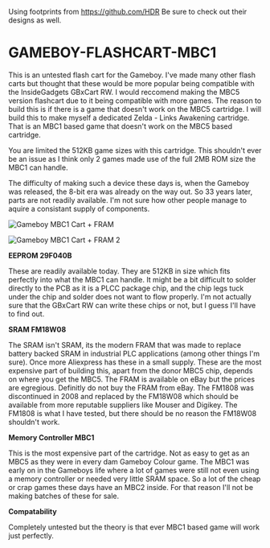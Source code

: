 Using footprints from https://github.com/HDR Be sure to check out their designs as well.

# GAMEBOY-FLASHCART-MBC1

This is an untested flash cart for the Gameboy. I've made many other flash carts but thought that these would be more popular being compatible with the InsideGadgets GBxCart RW.
I would reccomend making the MBC5 version flashcart due to it being compatible with more games. The reason to build this is if there is a game that doesn't work on the MBC5 cartridge.
I will build this to make myself a dedicated Zelda - Links Awakening cartridge. That is an MBC1 based game that doesn't work on the MBC5 based cartridge.

You are limited the 512KB game sizes with this cartridge. This shouldn't ever be an issue as I think only 2 games made use of the full 2MB ROM size the MBC1 can handle.

The difficulty of making such a device these days is, when the Gameboy was released, the 8-bit era was already on the way out. So 33 years later, parts are not readily available. I'm not sure how other people manage to aquire a consistant supply of components.

![Gameboy MBC1 Cart + FRAM](https://user-images.githubusercontent.com/65309612/159166206-e805b48b-a37f-4045-ac42-eaf347163782.jpg)

![Gameboy MBC1 Cart + FRAM 2](https://user-images.githubusercontent.com/65309612/159166205-cb88fab6-66ef-4fcd-83d7-5b36aa37ef67.jpg)

**EEPROM 29F040B**

These are readily available today. They are 512KB in size which fits perfectly into what the MBC1 can handle. It might be a bit difficult to solder directly to the PCB as it is a PLCC package chip,
and the chip legs tuck under the chip and solder does not want to flow properly. I'm not actually sure that the GBxCart RW can write these chips or not, but I guess I'll have to find out.

**SRAM FM18W08**

The SRAM isn't SRAM, its the modern FRAM that was made to replace battery backed SRAM in industrial PLC applications (among other things I'm sure). Once more Aliexpress has these in a small supply. 
These are the most expensive part of building this, apart from the donor MBC5 chip, depends on where you get the MBC5. 
The FRAM is available on eBay but the prices are egregious. Definitly do not buy the FRAM from eBay. 
The FM1808 was discontinued in 2008 and replaced by the FM18W08 which should be available from more reputable suppliers like Mouser and Digikey. 
The FM1808 is what I have tested, but there should be no reason the FM18W08 shouldn't work.

**Memory Controller MBC1**

This is the most expensive part of the cartridge. Not as easy to get as an MBC5 as they were in every dam Gameboy Colour game. The MBC1 was early on in the Gameboys life where a lot 
of games were still not even using a memory controller or needed very little SRAM space. So a lot of the cheap or crap games these days have an MBC2 inside. For that reason I'll not be making batches of these for sale.

**Compatability**

Completely untested but the theory is that ever MBC1 based game will work just perfectly.
